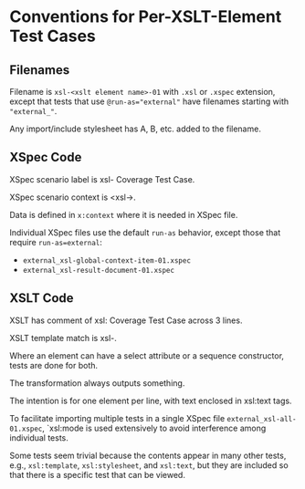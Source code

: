 # Conventions for Per-XSLT-Element Test Cases

## Filenames
Filename is `xsl-<xslt element name>-01` with `.xsl` or `.xspec` extension, except that tests that use `@run-as="external"` have filenames starting with `"external_"`.

Any import/include stylesheet has A, B, etc. added to the filename.

## XSpec Code
XSpec scenario label is xsl-<xslt element name> Coverage Test Case.

XSpec scenario context is <root><xsl-<xslt element name>></root>.

Data is defined in `x:context` where it is needed in XSpec file.

Individual XSpec files use the default `run-as` behavior, except those that require `run-as=external`: 
* `external_xsl-global-context-item-01.xspec`
* `external_xsl-result-document-01.xspec`

## XSLT Code
XSLT has comment of xsl:<element name> Coverage Test Case across 3 lines.

XSLT template match is xsl-<element-name>.

Where an element can have a select attribute or a sequence constructor, tests are done for both.

The transformation always outputs something.

The intention is for one element per line, with text enclosed in xsl:text tags.

To facilitate importing multiple tests in a single XSpec file `external_xsl-all-01.xspec`, `xsl:mode is used extensively to avoid interference among individual tests.

Some tests seem trivial because the contents appear in many other tests, e.g., `xsl:template`, `xsl:stylesheet`, and `xsl:text`, but they are included so that there is a specific test that can be viewed.
